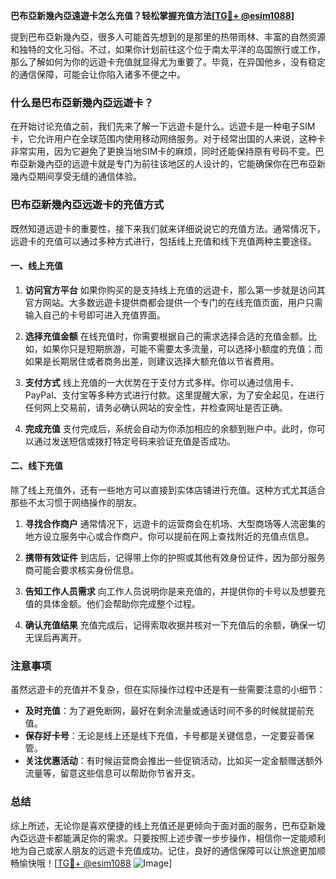 **巴布亞新幾內亞遠遊卡怎么充值？轻松掌握充值方法[[TG💪+ @esim1088](https://t.me/s/esim1088)]**

提到巴布亞新幾內亞，很多人可能首先想到的是那里的热带雨林、丰富的自然资源和独特的文化习俗。不过，如果你计划前往这个位于南太平洋的岛国旅行或工作，那么了解如何为你的远遊卡充值就显得尤为重要了。毕竟，在异国他乡，没有稳定的通信保障，可能会让你陷入诸多不便之中。

### 什么是巴布亞新幾內亞远遊卡？

在开始讨论充值之前，我们先来了解一下远遊卡是什么。远遊卡是一种电子SIM卡，它允许用户在全球范围内使用移动网络服务。对于经常出国的人来说，这种卡非常实用，因为它避免了更换当地SIM卡的麻烦，同时还能保持原有号码不变。巴布亞新幾內亞的远遊卡就是专门为前往该地区的人设计的，它能确保你在巴布亞新幾內亞期间享受无缝的通信体验。

### 巴布亞新幾內亞远遊卡的充值方式

既然知道远遊卡的重要性，接下来我们就来详细说说它的充值方法。通常情况下，远遊卡的充值可以通过多种方式进行，包括线上充值和线下充值两种主要途径。

#### 一、线上充值

1. **访问官方平台**
   如果你购买的是支持线上充值的远遊卡，那么第一步就是访问其官方网站。大多数远遊卡提供商都会提供一个专门的在线充值页面，用户只需输入自己的卡号即可进入充值界面。
   
2. **选择充值金额**
   在线充值时，你需要根据自己的需求选择合适的充值金额。比如，如果你只是短期旅游，可能不需要太多流量，可以选择小额度的充值；而如果是长期居住或者商务出差，则建议选择大额充值以节省费用。

3. **支付方式**
   线上充值的一大优势在于支付方式多样。你可以通过信用卡、PayPal、支付宝等多种方式进行付款。这里提醒大家，为了安全起见，在进行任何网上交易前，请务必确认网站的安全性，并检查网址是否正确。

4. **完成充值**
   支付完成后，系统会自动为你添加相应的余额到账户中。此时，你可以通过发送短信或拨打特定号码来验证充值是否成功。

#### 二、线下充值

除了线上充值外，还有一些地方可以直接到实体店铺进行充值。这种方式尤其适合那些不太习惯于网络操作的朋友。

1. **寻找合作商户**
   通常情况下，远遊卡的运营商会在机场、大型商场等人流密集的地方设立服务中心或合作商户。你可以提前在网上查找附近的充值点信息。

2. **携带有效证件**
   到店后，记得带上你的护照或其他有效身份证件，因为部分服务商可能会要求核实身份信息。

3. **告知工作人员需求**
   向工作人员说明你是来充值的，并提供你的卡号以及想要充值的具体金额。他们会帮助你完成整个过程。

4. **确认充值结果**
   充值完成后，记得索取收据并核对一下充值后的余额，确保一切无误后再离开。

### 注意事项

虽然远遊卡的充值并不复杂，但在实际操作过程中还是有一些需要注意的小细节：

- **及时充值**：为了避免断网，最好在剩余流量或通话时间不多的时候就提前充值。
- **保存好卡号**：无论是线上还是线下充值，卡号都是关键信息，一定要妥善保管。
- **关注优惠活动**：有时候运营商会推出一些促销活动，比如买一定金额赠送额外流量等，留意这些信息可以帮助你节省开支。

### 总结

综上所述，无论你是喜欢便捷的线上充值还是更倾向于面对面的服务，巴布亞新幾內亞远遊卡都能满足你的需求。只要按照上述步骤一步步操作，相信你一定能顺利地为自己或家人朋友的远遊卡充值成功。记住，良好的通信保障可以让旅途更加顺畅愉快哦！[[TG💪+ @esim1088](https://t.me/s/esim1088) ![Image](https://i.postimg.cc/4NQfJmqS/Snipaste-2025-05-13-00-14-12.png)]